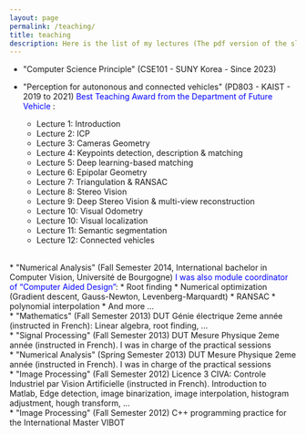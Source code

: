 ```yaml
---
layout: page
permalink: /teaching/
title: teaching
description: Here is the list of my lectures (The pdf version of the slides are lacking many animations!)
---
```


* "Computer Science Principle" (CSE101 - SUNY Korea - Since 2023)

* "Perception for autononous and connected vehicles" (PD803 - KAIST - 2019 to 2021) <span style="color:blue">Best Teaching Award from the Department of Future Vehicle </span>:
	* Lecture 1: Introduction
	* Lecture 2: ICP
	* Lecture 3: Cameras Geometry
	* Lecture 4: Keypoints detection, description & matching
	* Lecture 5: Deep learning-based matching
	* Lecture 6: Epipolar Geometry
	* Lecture 7: Triangulation & RANSAC
	* Lecture 8: Stereo Vision
	* Lecture 9: Deep Stereo Vision & multi-view reconstruction
	* Lecture 10: Visual Odometry
	* Lecture 10: Visual localization
	* Lecture 11: Semantic segmentation
	* Lecture 12: Connected vehicles

<br/>
* "Numerical Analysis" (Fall Semester 2014, International bachelor in Computer Vision, Université de Bourgogne) <span style="color:blue">I was also module coordinator of “Computer Aided Design”</span>: 
	* Root finding
	* Numerical optimization (Gradient descent, Gauss-Newton, Levenberg-Marquardt)
	* RANSAC
	* polynomial interpolation
	* And more ...

<br/>
* "Mathematics" (Fall Semester 2013) DUT Génie électrique 2eme année (instructed in French): Linear algebra, root finding, ...
<br/>
* "Signal Processing" (Fall Semester 2013) DUT Mesure Physique 2eme année (instructed in French). I was in charge of the practical sessions
<br/>
* "Numerical Analysis" (Spring Semester 2013) DUT Mesure Physique 2eme année (instructed in French). I was in charge of the practical sessions
<br/>
* "Image Processing" (Fall Semester 2012) Licence 3 CIVA: Controle Industriel par Vision Artificielle (instructed in French). Introduction to Matlab, Edge detection, image binarization, image interpolation, histogram adjustment, hough transform, ... 
<br/>
* "Image Processing" (Fall Semester 2012) C++ programming practice for the International Master VIBOT 

